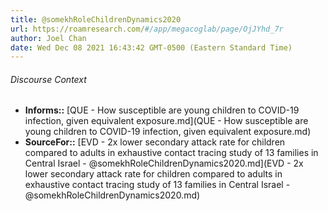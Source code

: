 ```yaml
---
title: @somekhRoleChildrenDynamics2020
url: https://roamresearch.com/#/app/megacoglab/page/OjJYhd_7r
author: Joel Chan
date: Wed Dec 08 2021 16:43:42 GMT-0500 (Eastern Standard Time)
---
```




###### Discourse Context

- **Informs::** [QUE - How susceptible are young children to COVID-19 infection, given equivalent exposure.md](QUE - How susceptible are young children to COVID-19 infection, given equivalent exposure.md)
- **SourceFor::** [EVD - 2x lower secondary attack rate for children compared to adults in exhaustive contact tracing study of 13 families in Central Israel - @somekhRoleChildrenDynamics2020.md](EVD - 2x lower secondary attack rate for children compared to adults in exhaustive contact tracing study of 13 families in Central Israel - @somekhRoleChildrenDynamics2020.md)

